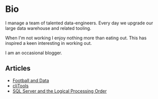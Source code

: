 # Bio

I manage a team of talented data-engineers.  Every day we upgrade our large data warehouse and related tooling.

When I'm not working I enjoy nothing more than eating out.  This has inspired a keen interesting in working out.

I am an occasional blogger.

## Articles

- [Football and Data](.\Articles\Football-and-Data)
- [cliTools](.\Articles\cliTools-Intro)
- [SQL Server and the Logical Processing Order](.\Articles\Sql-Server-AndThe-Logical-Processing-Order)
